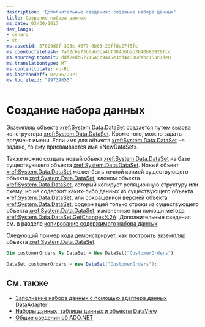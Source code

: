```yaml
---
description: 'Дополнительные сведения: создание набора данных'
title: Создание набора данных
ms.date: 03/30/2017
dev_langs:
- csharp
- vb
ms.assetid: 57629d8f-393e-4677-8b83-29ffde27f5fc
ms.openlocfilehash: 7a52c6e73b5ab3ba4bf384d6bab3640b85929fcc
ms.sourcegitcommit: ddf7edb67715a5b9a45e3dd44536dabc153c1de0
ms.translationtype: MT
ms.contentlocale: ru-RU
ms.lasthandoff: 02/06/2021
ms.locfileid: "99739655"
---
```

# <a name="creating-a-dataset"></a>Создание набора данных

Экземпляр объекта <xref:System.Data.DataSet> создается путем вызова конструктора <xref:System.Data.DataSet>. Кроме того, можно задать аргумент имени. Если имя для объекта <xref:System.Data.DataSet> не задано, то ему присваивается имя «NewDataSet».  
  
 Также можно создать новый объект <xref:System.Data.DataSet> на базе существующего объекта <xref:System.Data.DataSet>. Новый объект <xref:System.Data.DataSet> может быть точной копией существующего объекта <xref:System.Data.DataSet>, клоном объекта <xref:System.Data.DataSet>, который копирует реляционную структуру или схему, но не содержит каких-либо данных из существующего объекта <xref:System.Data.DataSet>, или сокращенной версией объекта <xref:System.Data.DataSet>, содержащей только строки из существующего объекта <xref:System.Data.DataSet>, измененные при помощи метода <xref:System.Data.DataSet.GetChanges%2A>. Дополнительные сведения см. в разделе [копирование содержимого набора данных](copying-dataset-contents.md).  
  
 Следующий пример кода демонстрирует, как построить экземпляр объекта <xref:System.Data.DataSet>.  
  
```vb  
Dim customerOrders As DataSet = New DataSet("CustomerOrders")  
```  
  
```csharp  
DataSet customerOrders = new DataSet("CustomerOrders");  
```  
  
## <a name="see-also"></a>См. также

- [Заполнение набора данных с помощью адаптера данных DataAdapter](../populating-a-dataset-from-a-dataadapter.md)
- [Наборы данных, таблицы данных и объекты DataView](index.md)
- [Общие сведения об ADO.NET](../ado-net-overview.md)

